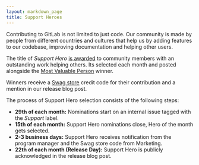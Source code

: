 ```yaml
---
layout: markdown_page
title: Support Heroes
---
```


Contributing to GitLab is not limited to just code. Our community is made by people from different countries and cultures that help us by adding features to our codebase, improving documentation and helping other users.

The title of _Support Hero_ [is awarded](https://dev.gitlab.org/gitlab/organization/issues/688) to community members with an outstanding work helping others. Its selected each month and posted alongside the [Most Valuable Person](http://about.gitlab.com/mvp/) winner.

Winners receive a [Swag store](https://gitlab.mybrightsites.com) credit code for their contribution and a mention in our release blog post.

The process of Support Hero selection consists of the following steps:

+ **29th of each month:** Nominations start on an internal issue tagged with the _Support_ label.
+ **15th of each month:** Support Hero nominations close, Hero of the month gets selected.
+ **2-3 business days:** Support Hero receives notification from the program manager and the Swag store code from Marketing.
+ **22th of each month (Release Day):** Support Hero is publicly acknowledged in the release blog post.